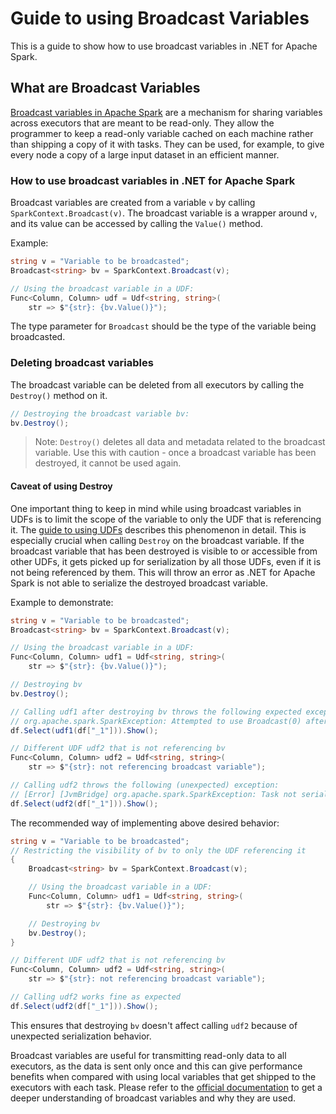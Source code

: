 # Guide to using Broadcast Variables

This is a guide to show how to use broadcast variables in .NET for Apache Spark.

## What are Broadcast Variables

[Broadcast variables in Apache Spark](https://spark.apache.org/docs/2.2.0/rdd-programming-guide.html#broadcast-variables) are a mechanism for sharing variables across executors that are meant to be read-only. They allow the programmer to keep a read-only variable cached on each machine rather than shipping a copy of it with tasks. They can be used, for example, to give every node a copy of a large input dataset in an efficient manner.

### How to use broadcast variables in .NET for Apache Spark

Broadcast variables are created from a variable `v` by calling `SparkContext.Broadcast(v)`. The broadcast variable is a wrapper around `v`, and its value can be accessed by calling the `Value()` method. 

Example:

```csharp
string v = "Variable to be broadcasted";
Broadcast<string> bv = SparkContext.Broadcast(v);

// Using the broadcast variable in a UDF:
Func<Column, Column> udf = Udf<string, string>(
    str => $"{str}: {bv.Value()}");
```

The type parameter for `Broadcast` should be the type of the variable being broadcasted.

### Deleting broadcast variables

The broadcast variable can be deleted from all executors by calling the `Destroy()` method on it.

```csharp
// Destroying the broadcast variable bv:
bv.Destroy();
```

> Note: `Destroy()` deletes all data and metadata related to the broadcast variable. Use this with caution - once a broadcast variable has been destroyed, it cannot be used again.

#### Caveat of using Destroy

One important thing to keep in mind while using broadcast variables in UDFs is to limit the scope of the variable to only the UDF that is referencing it. The [guide to using UDFs](udf-guide.md) describes this phenomenon in detail. This is especially crucial when calling `Destroy` on the broadcast variable. If the broadcast variable that has been destroyed is visible to or accessible from other UDFs, it gets picked up for serialization by all those UDFs, even if it is not being referenced by them. This will throw an error as .NET for Apache Spark is not able to serialize the destroyed broadcast variable.

Example to demonstrate:

```csharp
string v = "Variable to be broadcasted";
Broadcast<string> bv = SparkContext.Broadcast(v);

// Using the broadcast variable in a UDF:
Func<Column, Column> udf1 = Udf<string, string>(
    str => $"{str}: {bv.Value()}");

// Destroying bv
bv.Destroy();

// Calling udf1 after destroying bv throws the following expected exception:
// org.apache.spark.SparkException: Attempted to use Broadcast(0) after it was destroyed
df.Select(udf1(df["_1"])).Show();

// Different UDF udf2 that is not referencing bv
Func<Column, Column> udf2 = Udf<string, string>(
    str => $"{str}: not referencing broadcast variable");

// Calling udf2 throws the following (unexpected) exception:
// [Error] [JvmBridge] org.apache.spark.SparkException: Task not serializable
df.Select(udf2(df["_1"])).Show();
```

The recommended way of implementing above desired behavior:

```csharp
string v = "Variable to be broadcasted";
// Restricting the visibility of bv to only the UDF referencing it
{
	Broadcast<string> bv = SparkContext.Broadcast(v);

	// Using the broadcast variable in a UDF:
	Func<Column, Column> udf1 = Udf<string, string>(
	    str => $"{str}: {bv.Value()}");

	// Destroying bv
	bv.Destroy();
}

// Different UDF udf2 that is not referencing bv
Func<Column, Column> udf2 = Udf<string, string>(
    str => $"{str}: not referencing broadcast variable");

// Calling udf2 works fine as expected
df.Select(udf2(df["_1"])).Show();
```
 This ensures that destroying `bv` doesn't affect calling `udf2` because of unexpected serialization behavior. 

 Broadcast variables are useful for transmitting read-only data to all executors, as the data is sent only once and this can give performance benefits when compared with using local variables that get shipped to the executors with each task. Please refer to the [official documentation](https://spark.apache.org/docs/2.2.0/rdd-programming-guide.html#broadcast-variables) to get a deeper understanding of broadcast variables and why they are used.